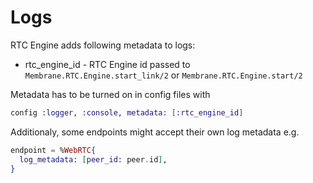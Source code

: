 # Logs

RTC Engine adds following metadata to logs:
* rtc_engine_id - RTC Engine id passed to `Membrane.RTC.Engine.start_link/2` or `Membrane.RTC.Engine.start/2`

Metadata has to be turned on in config files with

```elixir
config :logger, :console, metadata: [:rtc_engine_id]
```

Additionaly, some endpoints might accept their own log metadata e.g.

```elixir
endpoint = %WebRTC{
  log_metadata: [peer_id: peer.id],
}
```